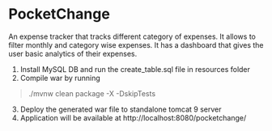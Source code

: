 # PocketChange

An expense tracker that tracks different category of expenses.
It allows to filter monthly and category wise expenses. 
It has a dashboard that gives the user basic analytics of their expenses.

1. Install MySQL DB and run the create_table.sql file in resources folder
2. Compile war by running 

> ./mvnw clean package -X -DskipTests

3. Deploy the generated war file to standalone tomcat 9 server
4. Application will be available at http://localhost:8080/pocketchange/
